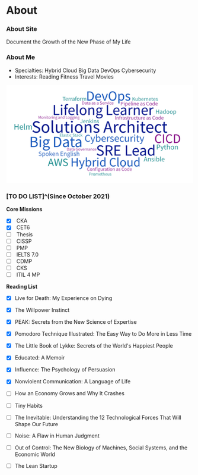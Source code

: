 # About


### About Site

<i class="fas fa-seedling fa-fw"></i> Document the Growth of the New Phase of My Life

### About Me

+ <i class="fas fa-user-tie fa-fw"></i> Specialties: <i class="fas fa-cloud-upload-alt fa-fw"></i> Hybrid Cloud <i class="fas fa-layer-group"></i> Big Data <i class="far fa-object-group fa-fw"></i> DevOps <i class="fas fa-user-shield fa-fw"></i> Cybersecurity
+ <i class="fas fa-heart fa-fw"></i> Interests: <i class="fas fa-book-reader fa-fw"></i> Reading <i class="fas fa-running fa-fw"></i> Fitness <i class="fab fa-fly fa-fw"></i> Travel <i class="fas fa-film fa-fw"></i> Movies

![skills](skills.png)

### [TO DO LIST]^(Since October 2021)

<i class="fas fa-tasks fa-fw"></i> **Core Missions**

- [x] <i class="fas fa-dharmachakra fa-fw"></i> CKA
- [x] <i class="fas fa-language fa-fw"></i> CET6
- [ ] <i class="fas fa-graduation-cap fa-fw"></i> Thesis
- [ ] <i class="fas fa-user-shield fa-fw"></i> CISSP
- [ ] <i class="fas fa-users-cog fa-fw"></i> PMP
- [ ] <i class="fas fa-language fa-fw"></i> IELTS 7.0
- [ ] <i class="fas fa-user-tag fa-fw"></i> CDMP
- [ ] <i class="fas fa-dharmachakra fa-fw"></i> CKS
- [ ] <i class="fas fa-cogs fa-fw"></i> ITIL 4 MP

<i class="fas fa-book-open fa-fw"></i> **Reading List**

- [x] Live for Death: My Experience on Dying
- [x] The Willpower Instinct 
- [x] PEAK: Secrets from the New Science of Expertise
- [x] Pomodoro Technique Illustrated: The Easy Way to Do More in Less Time
- [x] The Little Book of Lykke: Secrets of the World's Happiest People
- [x] Educated: A Memoir
- [x] Influence: The Psychology of Persuasion
- [x] Nonviolent Communication: A Language of Life
- [ ] How an Economy Grows and Why It Crashes
- [ ] Tiny Habits
- [ ] The Inevitable: Understanding the 12 Technological Forces That Will Shape Our Future
- [ ] Noise: A Flaw in Human Judgment
- [ ] Out of Control: The New Biology of Machines, Social Systems, and the Economic World
- [ ] The Lean Startup

